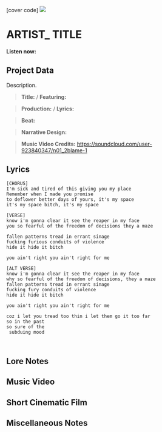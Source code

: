 [cover code] ![](57175019_319474918741616_8502199518755923887_n.jpg)

# ARTIST_ TITLE

**Listen now:** 

## Project Data

Description.

> **Title:**  / **Featuring:** 

> **Production:**  / **Lyrics:** 

> **Beat:**

> **Narrative Design:**

> **Music Video Credits:**
https://soundcloud.com/user-923840347/n01_2blame-1

## Lyrics

```
[CHORUS]
I'm sick and tired of this giving you my place
Remember when I made you promise
to deflower better days of yours, it's my space 
it's my space bitch, it's my space

[VERSE]
know i'm gonna clear it see the reaper in my face 
you so fearful of the freedom of decisions they a maze

fallen patterns tread in errant sinage
fucking furious conduits of violence
hide it hide it bitch

you ain't right you ain't right for me

[ALT VERSE]
know i'm gonna clear it see the reaper in my face 
why so fearful of the freedom of decisions, they a maze
fallen patterns tread in errant sinage
fucking fury conduits of violence
hide it hide it bitch

you ain't right you ain't right for me

coz i let you tread too thin i let them go it too far 
so in the past 
so sure of the 
 subduing mood



```

## Lore Notes

## Music Video

## Short Cinematic Film

## Miscellaneous Notes
